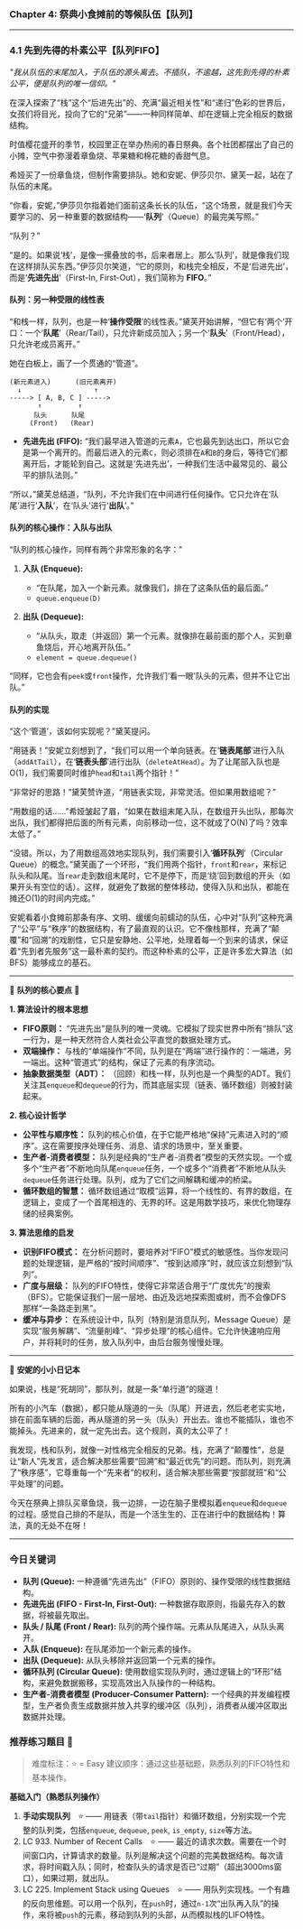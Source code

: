 ### **Chapter 4: 祭典小食摊前的等候队伍【队列】**

---

### **4.1 先到先得的朴素公平【队列FIFO】**

*"我从队伍的末尾加入，于队伍的源头离去。不插队，不逾越，这先到先得的朴素公平，便是队列的唯一信仰。"*

在深入探索了“栈”这个“后进先出”的、充满“最近相关性”和“递归”色彩的世界后，女孩们将目光，投向了它的“兄弟”——一种同样简单、却在逻辑上完全相反的数据结构。

时值樱花盛开的季节，校园里正在举办热闹的春日祭典。各个社团都摆出了自己的小摊，空气中弥漫着章鱼烧、苹果糖和棉花糖的香甜气息。

希娅买了一份章鱼烧，但制作需要排队。她和安妮、伊莎贝尔、黛芙一起，站在了队伍的末尾。

“你看，安妮，”伊莎贝尔指着她们面前这条长长的队伍，“这个场景，就是我们今天要学习的、另一种重要的数据结构——‘**队列**’（Queue）的最完美写照。”

“队列？”

“是的。如果说‘栈’，是像一摞叠放的书，后来者居上。那么‘队列’，就是像我们现在这样排队买东西。”伊莎贝尔笑道，“它的原则，和栈完全相反，不是‘后进先出’，而是‘**先进先出**’（First-In, First-Out），我们简称为 **FIFO**。”

#### **队列：另一种受限的线性表**

“和栈一样，队列，也是一种‘**操作受限**’的线性表。”黛芙开始讲解，“但它有‘两个’开口：一个‘**队尾**’（Rear/Tail），只允许新成员加入；另一个‘**队头**’（Front/Head），只允许老成员离开。”

她在白板上，画了一个贯通的“管道”。

```ascii
(新元素进入)      (旧元素离开)
  ↓                  ↑
-----> [ A, B, C ] ----->
       ↑         ↑
      队头      队尾
     (Front)   (Rear)
```

-   **先进先出 (FIFO):** “我们最早进入管道的元素`A`，它也最先到达出口，所以它会是第一个离开的。而最后进入的元素`C`，则必须排在`A`和`B`的身后，等待它们都离开后，才能轮到自己。这就是‘先进先出’，一种我们生活中最常见的、最公平的排队法则。”

“所以，”黛芙总结道，“队列，不允许我们在中间进行任何操作。它只允许在‘队尾’进行‘**入队**’，在‘队头’进行‘**出队**’。”

#### **队列的核心操作：入队与出队**

“队列的核心操作，同样有两个非常形象的名字：”

1.  **入队 (Enqueue):**
    -   “在队尾，加入一个新元素。就像我们，排在了这条队伍的最后面。”
    -   `queue.enqueue(D)`

2.  **出队 (Dequeue):**
    -   “从队头，取走（并返回）第一个元素。就像排在最前面的那个人，买到章鱼烧后，开心地离开队伍。”
    -   `element = queue.dequeue()`

“同样，它也会有`peek`或`front`操作，允许我们‘看一眼’队头的元素，但并不让它出队。”

#### **队列的实现**

“这个‘管道’，该如何实现呢？”黛芙提问。

“用链表！”安妮立刻想到了，“我们可以用一个单向链表。在‘**链表尾部**’进行入队（`addAtTail`），在‘**链表头部**’进行出队（`deleteAtHead`）。为了让尾部入队也是O(1)，我们需要同时维护`head`和`tail`两个指针！”

“非常好的思路！”黛芙赞许道，“用链表实现，非常灵活。但如果用数组呢？”

“用数组的话……”希娅皱起了眉，“如果在数组末尾入队，在数组开头出队，那每次出队，我们都得把后面的所有元素，向前移动一位，这不就成了O(N)了吗？效率太低了。”

“没错。所以，为了用数组高效地实现队列，我们需要引入‘**循环队列**’（Circular Queue）的概念。”黛芙画了一个环形，“我们用两个指针，`front`和`rear`，来标记队头和队尾。当`rear`走到数组末尾时，它不是停下，而是‘绕’回到数组的开头（如果开头有空位的话）。这样，就避免了数据的整体移动，使得入队和出队，都能在摊还O(1)的时间内完成。”

安妮看着小食摊前那条有序、文明、缓缓向前蠕动的队伍，心中对“队列”这种充满了“公平”与“秩序”的数据结构，有了最直观的认识。它不像栈那样，充满了“颠覆”和“回溯”的戏剧性，它只是安静地、公平地，处理着每一个到来的请求，保证着“先到者先服务”这一最朴素的契约。而这种朴素的公平，正是许多宏大算法（如BFS）能够成立的基石。

---

🌸 **队列的核心要点** 🌸

**1. 算法设计的根本思想**
- **FIFO原则：** “先进先出”是队列的唯一灵魂。它模拟了现实世界中所有“排队”这一行为，是一种天然符合人类社会公平直觉的数据处理方式。
- **双端操作：** 与栈的“单端操作”不同，队列是在“两端”进行操作的：一端进，另一端出。这种“管道式”的结构，保证了元素的有序流动。
- **抽象数据类型（ADT）：** （回顾）和栈一样，队列也是一个典型的ADT。我们关注其`enqueue`和`dequeue`的行为，而其底层实现（链表、循环数组）则被封装起来。

**2. 核心设计哲学**
- **公平性与顺序性：** 队列的核心价值，在于它能严格地“保持”元素进入时的“顺序”。这在需要按序处理任务、消息、请求的场景中，至关重要。
- **生产者-消费者模型：** 队列是经典的“生产者-消费者”模型的天然实现。一个或多个“生产者”不断地向队尾`enqueue`任务，一个或多个“消费者”不断地从队头`dequeue`任务进行处理。队列，成为了它们之间解耦和缓冲的桥梁。
- **循环数组的智慧：** 循环数组通过“取模”运算，将一个线性的、有界的数组，在逻辑上，变成了一个首尾相连的、无界的环。这是用数学技巧，来优化物理存储的经典案例。

**3. 算法思维的启发**
- **识别FIFO模式：** 在分析问题时，要培养对“FIFO”模式的敏感性。当你发现问题的处理逻辑，是严格的“按时间顺序”、“按到达顺序”时，就应该立刻想到“队列”。
- **广度与层级：** 队列的FIFO特性，使得它非常适合用于“广度优先”的搜索（BFS）。它能保证我们一层一层地、由近及远地探索图或树，而不会像DFS那样“一条路走到黑”。
- **缓冲与异步：** 在系统设计中，队列（特别是消息队列，Message Queue）是实现“服务解耦”、“流量削峰”、“异步处理”的核心组件。它允许快速响应用户，并将耗时的任务，放入队列中，由后台服务慢慢处理。

---

🎀 **安妮的小小日记本**

如果说，栈是“死胡同”，那队列，就是一条“单行道”的隧道！

所有的小汽车（数据），都只能从隧道的一头（队尾）开进去，然后老老实实地，排在前面车辆的后面，再从隧道的另一头（队头）开出去。谁也不能插队，谁也不能掉头。先进来的，就一定先出去。这个规则，真的太公平了！

我发现，栈和队列，就像一对性格完全相反的兄弟。栈，充满了“颠覆性”，总是让“新人”先发言，适合解决那些需要“回溯”和“最近优先”的问题。而队列，则充满了“秩序感”，它尊重每一个“先来者”的权利，适合解决那些需要“按部就班”和“公平处理”的问题。

今天在祭典上排队买章鱼烧，我一边排，一边在脑子里模拟着`enqueue`和`dequeue`的过程。感觉自己排的不是队，而是一个活生生的、正在进行中的数据结构！算法，真的无处不在呀！

---

### 今日关键词

- **队列 (Queue):** 一种遵循“先进先出”（FIFO）原则的、操作受限的线性数据结构。
- **先进先出 (FIFO - First-In, First-Out):** 一种数据存取原则，指最先存入的数据，将被最先取出。
- **队头 / 队尾 (Front / Rear):** 队列的两个操作端。元素从队尾进入，从队头离开。
- **入队 (Enqueue):** 在队尾添加一个新元素的操作。
- **出队 (Dequeue):** 从队头移除并返回第一个元素的操作。
- **循环队列 (Circular Queue):** 使用数组实现队列时，通过逻辑上的“环形”结构，来避免数据搬移，实现高效出入队操作的一种结构。
- **生产者-消费者模型 (Producer-Consumer Pattern):** 一个经典的并发编程模型，生产者负责生成数据并放入共享的缓冲区（队列），消费者从缓冲区取出数据并处理。

### 推荐练习题目 🧲  
> 难度标注：⭐ = Easy
> 建议顺序：通过这些基础题，熟悉队列的FIFO特性和基本操作。

**基础入门（熟悉队列操作）**  
1.  **手动实现队列** ⭐ —— 用链表（带`tail`指针）和循环数组，分别实现一个完整的队列类，包括`enqueue`, `dequeue`, `peek`, `is_empty`, `size`等方法。
2.  LC 933. Number of Recent Calls ⭐ —— 最近的请求次数。需要在一个时间窗口内，计算请求的数量。队列是解决这个问题的完美数据结构。每次请求，将时间戳入队；同时，检查队头的请求是否已“过期”（超出3000ms窗口），如果过期，就出队。
3.  LC 225. Implement Stack using Queues ⭐ —— 用队列实现栈。一个有趣的反向思维题。可以用一个队列，在`push`时，通过`n-1`次“出队再入队”的操作，来将被`push`的元素，移动到队列的头部，从而模拟栈的LIFO特性。
